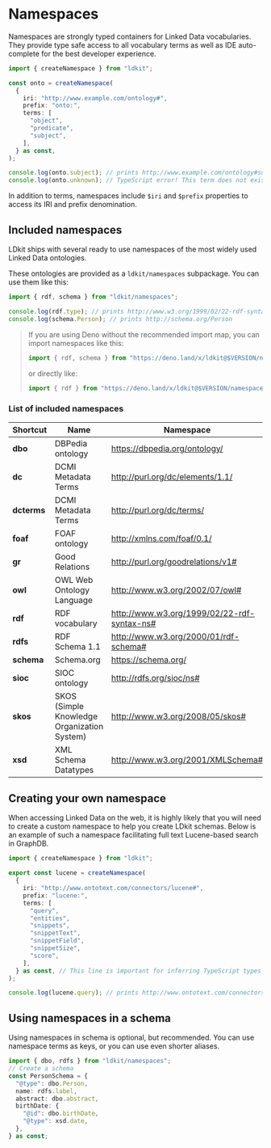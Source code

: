 # Namespaces

Namespaces are strongly typed containers for Linked Data vocabularies. They
provide type safe access to all vocabulary terms as well as IDE auto-complete
for the best developer experience.

```ts
import { createNamespace } from "ldkit";

const onto = createNamespace(
  {
    iri: "http://www.example.com/ontology#",
    prefix: "onto:",
    terms: [
      "object",
      "predicate",
      "subject",
    ],
  } as const,
);

console.log(onto.subject); // prints http://www.example.com/ontology#subject
console.log(onto.unknown); // TypeScript error! This term does not exist
```

In addition to terms, namespaces include `$iri` and `$prefix` properties to
access its IRI and prefix denomination.

## Included namespaces

LDkit ships with several ready to use namespaces of the most widely used Linked
Data ontologies.

These ontologies are provided as a `ldkit/namespaces` subpackage. You can use
them like this:

```ts
import { rdf, schema } from "ldkit/namespaces";

console.log(rdf.type); // prints http://www.w3.org/1999/02/22-rdf-syntax-ns#type
console.log(schema.Person); // prints http://schema.org/Person
```

> If you are using Deno without the recommended import map, you can import
> namespaces like this:
>
> ```ts
> import { rdf, schema } from "https://deno.land/x/ldkit@$VERSION/namespaces.ts";
> ```
>
> or directly like:
>
> ```ts
> import { rdf } from "https://deno.land/x/ldkit@$VERSION/namespaces/rdf.ts";
> ```

### List of included namespaces

| Shortcut    | Name                                        | Namespace                                   |
| ----------- | ------------------------------------------- | ------------------------------------------- |
| **dbo**     | DBPedia ontology                            | https://dbpedia.org/ontology/               |
| **dc**      | DCMI Metadata Terms                         | http://purl.org/dc/elements/1.1/            |
| **dcterms** | DCMI Metadata Terms                         | http://purl.org/dc/terms/                   |
| **foaf**    | FOAF ontology                               | http://xmlns.com/foaf/0.1/                  |
| **gr**      | Good Relations                              | http://purl.org/goodrelations/v1#           |
| **owl**     | OWL Web Ontology Language                   | http://www.w3.org/2002/07/owl#              |
| **rdf**     | RDF vocabulary                              | http://www.w3.org/1999/02/22-rdf-syntax-ns# |
| **rdfs**    | RDF Schema 1.1                              | http://www.w3.org/2000/01/rdf-schema#       |
| **schema**  | Schema.org                                  | https://schema.org/                         |
| **sioc**    | SIOC ontology                               | http://rdfs.org/sioc/ns#                    |
| **skos**    | SKOS (Simple Knowledge Organization System) | http://www.w3.org/2008/05/skos#             |
| **xsd**     | XML Schema Datatypes                        | http://www.w3.org/2001/XMLSchema#           |

## Creating your own namespace

When accessing Linked Data on the web, it is highly likely that you will need to
create a custom namespace to help you create LDkit schemas. Below is an example
of such a namespace facilitating full text Lucene-based search in GraphDB.

```ts
import { createNamespace } from "ldkit";

export const lucene = createNamespace(
  {
    iri: "http://www.ontotext.com/connectors/lucene#",
    prefix: "lucene:",
    terms: [
      "query",
      "entities",
      "snippets",
      "snippetText",
      "snippetField",
      "snippetSize",
      "score",
    ],
  } as const, // This line is important for inferring TypeScript types
);

console.log(lucene.query); // prints http://www.ontotext.com/connectors/lucene#query
```

## Using namespaces in a schema

Using namespaces in schema is optional, but recommended. You can use namespace
terms as keys, or you can use even shorter aliases.

```ts
import { dbo, rdfs } from "ldkit/namespaces";
// Create a schema
const PersonSchema = {
  "@type": dbo.Person,
  name: rdfs.label,
  abstract: dbo.abstract,
  birthDate: {
    "@id": dbo.birthDate,
    "@type": xsd.date,
  },
} as const;
```
